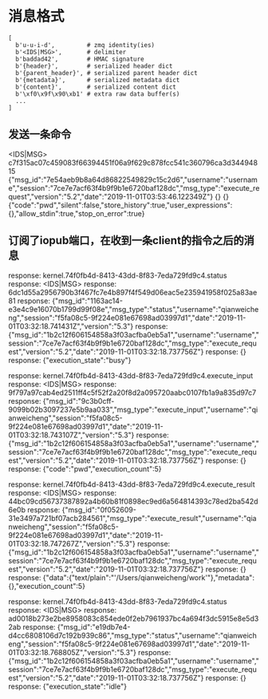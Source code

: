 # 消息格式
```
[
  b'u-u-i-d',         # zmq identity(ies)
  b'<IDS|MSG>',       # delimiter
  b'baddad42',        # HMAC signature
  b'{header}',        # serialized header dict
  b'{parent_header}', # serialized parent header dict
  b'{metadata}',      # serialized metadata dict
  b'{content}',       # serialized content dict
  b'\xf0\x9f\x90\xb1' # extra raw data buffer(s)
  ...
]
```
## 发送一条命令
<IDS|MSG>
c7f315ac07c459083f66394451f06a9f629c878fcc541c360796ca3d34494815
{"msg_id":"7e54aeb9b8a64d86822549829c15c2d6","username":"username","session":"7ce7e7acf63f4b9f9b1e6720baf128dc","msg_type":"execute_request","version":"5.2","date":"2019-11-01T03:53:46.122349Z"}
{}
{}
{"code":"pwd","silent":false,"store_history":true,"user_expressions":{},"allow_stdin":true,"stop_on_error":true}

## 订阅了iopub端口，在收到一条client的指令之后的消息
response: kernel.74f0fb4d-8413-43dd-8f83-7eda729fd9c4.status
response: <IDS|MSG>
response: 6dc1d55a2956790b3f467fc7e4b897f4f549d06eac5e235941958f025a83ae81
response: {"msg_id":"1163ac14-e3e4c9e16070b1799d99f08e","msg_type":"status","username":"qianweicheng","session":"f5fa08c5-9f224e081e67698ad03997d1","date":"2019-11-01T03:32:18.741431Z","version":"5.3"}
response: {"msg_id":"1b2c12f606154858a3f03acfba0eb5a1","username":"username","session":"7ce7e7acf63f4b9f9b1e6720baf128dc","msg_type":"execute_request","version":"5.2","date":"2019-11-01T03:32:18.737756Z"}
response: {}
response: {"execution_state":"busy"}

response: kernel.74f0fb4d-8413-43dd-8f83-7eda729fd9c4.execute_input
response: <IDS|MSG>
response: 9f797a97cab4ed2511ff4c5f52f2a20f8d2a095720aabc0107fb1a9a835d97c7
response: {"msg_id":"9c3b0cff-9099b02b3097237e5b9aa033","msg_type":"execute_input","username":"qianweicheng","session":"f5fa08c5-9f224e081e67698ad03997d1","date":"2019-11-01T03:32:18.743107Z","version":"5.3"}
response: {"msg_id":"1b2c12f606154858a3f03acfba0eb5a1","username":"username","session":"7ce7e7acf63f4b9f9b1e6720baf128dc","msg_type":"execute_request","version":"5.2","date":"2019-11-01T03:32:18.737756Z"}
response: {}
response: {"code":"pwd","execution_count":5}

response: kernel.74f0fb4d-8413-43dd-8f83-7eda729fd9c4.execute_result
response: <IDS|MSG>
response: 44bc09cd56737387892a4b60b81f0898ec9ed6a564814393c78ed2ba542d6e0b
response: {"msg_id":"0f052609-31e3497a721bf07acb284561","msg_type":"execute_result","username":"qianweicheng","session":"f5fa08c5-9f224e081e67698ad03997d1","date":"2019-11-01T03:32:18.747267Z","version":"5.3"}
response: {"msg_id":"1b2c12f606154858a3f03acfba0eb5a1","username":"username","session":"7ce7e7acf63f4b9f9b1e6720baf128dc","msg_type":"execute_request","version":"5.2","date":"2019-11-01T03:32:18.737756Z"}
response: {}
response: {"data":{"text/plain":"'/Users/qianweicheng/work'"},"metadata":{},"execution_count":5}

response: kernel.74f0fb4d-8413-43dd-8f83-7eda729fd9c4.status
response: <IDS|MSG>
response: ad0018b273e2be8958083c854ede0f2eb7961937bc4a694f3dc5915e8e5d32ab
response: {"msg_id":"e19db7e4-d4cc6808106d7c192b939c86","msg_type":"status","username":"qianweicheng","session":"f5fa08c5-9f224e081e67698ad03997d1","date":"2019-11-01T03:32:18.768805Z","version":"5.3"}
response: {"msg_id":"1b2c12f606154858a3f03acfba0eb5a1","username":"username","session":"7ce7e7acf63f4b9f9b1e6720baf128dc","msg_type":"execute_request","version":"5.2","date":"2019-11-01T03:32:18.737756Z"}
response: {}
response: {"execution_state":"idle"}